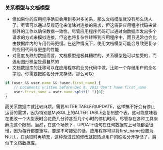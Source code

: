 
### 关系模型与文档模型

- 但如果你的应用程序确实会用到多对多关系，那么文档模型就没有那么诱人了。尽管可以通过反规范化来消除对连接的需求，但这需要应用程序代码来做额外的工作以确保数据一致性。尽管应用程序代码可以通过向数据库发出多个请求的方式来模拟连接，但这也将复杂性转移到应用程序中，而且通常也会比由数据库内的专用代码更慢。在这种情况下，使用文档模型可能会导致更复杂的应用代码与更差的性能
- 对高度关联的数据而言，文档模型是极其糟糕的，关系模型是可以接受的，而选用图形模型是最自然的
- 文档数据库的迁移可以在应用程序的业务代码中做，比如一个存储用户的全名字段，你需要把姓名分开来存储，那么可以:

```js
if (user && user.name && !user.first_name) { 
	// Documents written before Dec 8, 2013 don't have first_name 
	user.first_name = user.name.split(" ")[0]; 
}
```

而关系数据库就比较麻烦。需要ALTER TABLE和UPDATE，这样搞不好会有停止运营的需求，因为特别是MySQL上的ALTER TABLE会复制整个表，这可能意味着在更改一个大型表时会花费几分钟甚至几个小时的停机时间，尽管存在各种工具来解决这个限制。当然，在这个场景下，UPDATE语句在任何数据库上可能都会很慢，因为每行都要重写。要是不可接受的话，应用程序可以将first_name设置为NULL，在读取时再填充，这种渐进式的修改就把热点用户的姓名分开存储了，类似于文档数据库。

